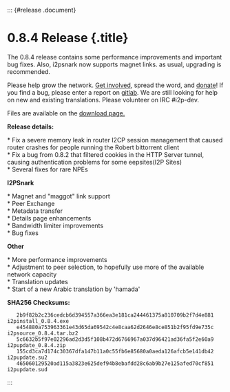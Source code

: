 ::: {#release .document}
# 0.8.4 Release {.title}

The 0.8.4 release contains some performance improvements and important
bug fixes. Also, i2psnark now supports magnet links. as usual, upgrading
is recommended.

Please help grow the network. [Get
involved](http://www.i2p2.de/getinvolved.html), spread the word, and
[donate](http://www.i2p2.de/donate.html)! If you find a bug, please
enter a report on
[gitlab](http://i2pgit.org/i2p-hackers/i2p.i2p/issues). We are still
looking for help on new and existing translations. Please volunteer on
IRC #i2p-dev.

Files are available on the [download page.](/download.html)

**Release details:**

\* Fix a severe memory leak in router I2CP session management that
caused router crashes for people running the Robert bittorrent client\
\* Fix a bug from 0.8.2 that filtered cookies in the HTTP Server tunnel,
causing authentication problems for some eepsites(I2P Sites)\
\* Several fixes for rare NPEs

**I2PSnark**

\* Magnet and \"maggot\" link support\
\* Peer Exchange\
\* Metadata transfer\
\* Details page enhancements\
\* Bandwidth limiter improvements\
\* Bug fixes

**Other**

\* More performance improvements\
\* Adjustment to peer selection, to hopefully use more of the available
network capacity\
\* Translation updates\
\* Start of a new Arabic translation by \'hamada\'

**SHA256 Checksums:**

       2b9f82b2c236cedcb6d394557a366ea3e181ca244461375a810709b2f7d4e881  i2pinstall_0.8.4.exe
       e454880a753963361e43d65da69542c4e8caa62d2646e8ce851b2f95fd9e735c  i2psource_0.8.4.tar.bz2
       5c6632b5f97e02296ad2d3d5f108b472d6766967a037d96421ad36fa5f2e60a9  i2pupdate_0.8.4.zip
       155cd3ca7d174c30367dfa147b11a0c55fb6e85680a0aeda126afcb5e141db42  i2pupdate.su2
       465060129520ad115a3823e625def94b8ebafdd28c6ab9b27e125afed70cf851  i2pupdate.sud
:::
